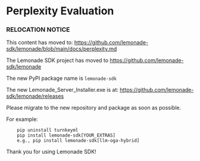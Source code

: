 # Perplexity Evaluation

### RELOCATION NOTICE

This content has moved to: https://github.com/lemonade-sdk/lemonade/blob/main/docs/perplexity.md

The Lemonade SDK project has moved to https://github.com/lemonade-sdk/lemonade

The new PyPI package name is `lemonade-sdk`

The new Lemonade_Server_Installer.exe is at: https://github.com/lemonade-sdk/lemonade/releases

Please migrate to the new repository and package as soon as possible.

For example:
```
    pip uninstall turnkeyml
    pip install lemonade-sdk[YOUR_EXTRAS]
    e.g., pip install lemonade-sdk[llm-oga-hybrid]
```

Thank you for using Lemonade SDK!